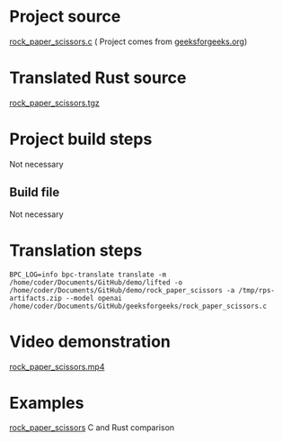 # Project source

[rock_paper_scissors.c](rock_paper_scissors.c) (
Project comes from [geeksforgeeks.org](https://www.geeksforgeeks.org/rock-paper-scissor-in-c/))


# Translated Rust source

[rock_paper_scissors.tgz](rock_paper_scissors.tgz)

# Project build steps

Not necessary

## Build file

Not necessary

# Translation steps

```
BPC_LOG=info bpc-translate translate -m /home/coder/Documents/GitHub/demo/lifted -o /home/coder/Documents/GitHub/demo/rock_paper_scissors -a /tmp/rps-artifacts.zip --model openai /home/coder/Documents/GitHub/geeksforgeeks/rock_paper_scissors.c
```

# Video demonstration

[rock_paper_scissors.mp4](rock_paper_scissors.mp4)

# Examples 

[rock_paper_scissors](rock_paper_scissors.png) C and Rust comparison



